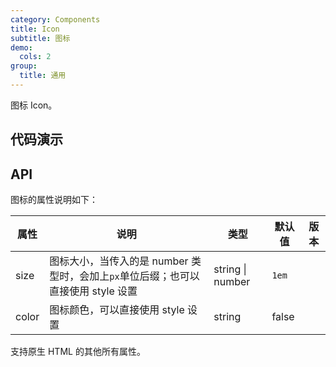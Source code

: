 ```yaml
---
category: Components
title: Icon
subtitle: 图标
demo:
  cols: 2
group:
  title: 通用
---
```


图标 Icon。

## 代码演示

<style>
.demo-icon-icons {display:flex; gap: 8px;font-size: 30px} 
.demo-icon-icons .t-icon {padding: 2px} 
.demo-icon-icons .t-icon:hover {
background: #dcdcdc;
cursor: pointer;
}
</style>

<!-- prettier-ignore -->
<code src="./demo/basic.tsx"></code>
<code src="./demo/icons.tsx"></code>

## API

图标的属性说明如下：

| 属性  | 说明                                                                              | 类型             | 默认值 | 版本 |
| ----- | --------------------------------------------------------------------------------- | ---------------- | ------ | ---- |
| size  | 图标大小，当传入的是 number 类型时，会加上`px`单位后缀；也可以直接使用 style 设置 | string \| number | `1em`  |      |
| color | 图标颜色，可以直接使用 style 设置                                                 | string           | false  |      |

支持原生 HTML 的其他所有属性。
